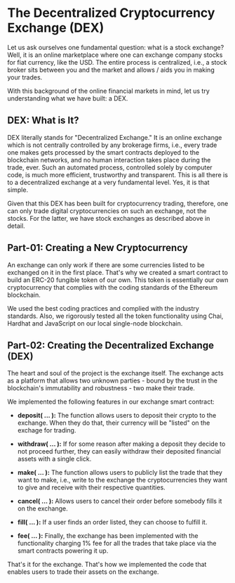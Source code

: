 # The Decentralized Cryptocurrency Exchange (DEX)

Let us ask ourselves one fundamental question: what is a stock exchange? Well, it is an online marketplace where one can exchange company stocks for fiat currency, like the USD. The entire process is centralized, i.e., a stock broker sits between you and the market and allows / aids you in making your trades.

With this background of the online financial markets in mind, let us try understanding what we have built: a DEX.

## DEX: What is It?

DEX literally stands for "Decentralized Exchange." It is an online exchange which is not centrally controlled by any brokerage firms, i.e., every trade one makes gets processed by the smart contracts deployed to the blockchain networks, and no human interaction takes place during the trade, ever. Such an automated process, controlled solely by computer code, is much more efficient, trustworthy and transparent. This is all there is to a decentralized exchange at a very fundamental level. Yes, it is that simple.

Given that this DEX has been built for cryptocurrency trading, therefore, one can only trade digital cryptocurrencies on such an exchange, not the stocks. For the latter, we have stock exchanges as described above in detail.

## Part-01: Creating a New Cryptocurrency

An exchange can only work if there are some currencies listed to be exchanged on it in the first place. That's why we created a smart contract to build an ERC-20 fungible token of our own. This token is essentially our own cryptocurrency that complies with the coding standards of the Ethereum blockchain. 

We used the best coding practices and complied with the industry standards. Also, we rigorously tested all the token functionality using Chai, Hardhat and JavaScript on our local single-node blockchain.

## Part-02: Creating the Decentralized Exchange (DEX)

The heart and soul of the project is the exchange itself. The exchange acts as a platform that allows two unknown parties - bound by the trust in the blockchain's immutability and robustness - two make their trade.

We implemented the following features in our exchange smart contract:

* **deposit( ... ):** The function allows users to deposit their crypto to the exchange. When they do that, their currency will be "listed" on the exchage for trading.

* **withdraw( ... ):** If for some reason after making a deposit they decide to not proceed further, they can easily withdraw their deposited financial assets with a single click.

* **make( ... ):** The function allows users to publicly list the trade that they want to make, i.e., write to the exchange the cryptocurrencies they want to give and receive with their respective quantities.

* **cancel( ... ):** Allows users to cancel their order before somebody fills it on the exchange.

* **fill( ... ):** If a user finds an order listed, they can choose to fulfill it.

* **fee( ... ):** Finally, the exchange has been implemented with the functionality charging 1% fee for all the trades that take place via the smart contracts powering it up.

That's it for the exchange. That's how we implemented the code that enables users to trade their assets on the exchange.
